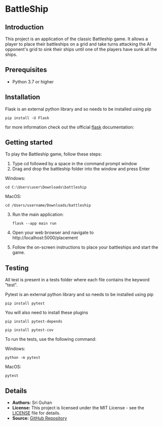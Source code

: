 # BattleShip

## Introduction
This project is an application of the classic Battleship game. It allows a player to place their battleships on a grid and take turns attacking the AI opponent's grid to sink their ships until one of the players have sunk all the ships.



## Prerequisites

- Python 3.7 or higher

## Installation
Flask is an external python library and so needs to be installed using pip

`pip install -U Flask`

for more information check out the official [flask](https://flask.palletsprojects.com/en/3.0.x/installation/) documentation: 

## Getting started
To play the Battleship game, follow these steps:
1) Type cd followed by a space in the command prompt window
2) Drag and drop the battleship folder into the window and press Enter

Windows:

   `cd C:\Users\user\Downloads\battleship`
   
MacOS:

   `cd /Users/username/Downloads/battleship`

3) Run the main application:

   `flask --app main run`
4) Open your web browser and navigate to http://localhost:5000/placement
5) Follow the on-screen instructions to place your battleships and start the game.

## Testing
All test is present in a tests folder where each file contains the keyword "test". 

Pytest is an external python library and so needs to be installed using pip

`pip install pytest`

You will also need to install these plugins

`pip install pytest-depends`

`pip install pytest-cov`

To run the tests, use the following command:

Windows:

`python -m pytest` 

MacOS:

`pytest`

## Details

* **Authors:** Sri Guhan
* **License:** This project is licensed under the MIT License - see the [LICENSE](LICENSE) file for details.
* **Source:** [GitHub Repository](https://github.com/guhan-tofu/BattleShip)
